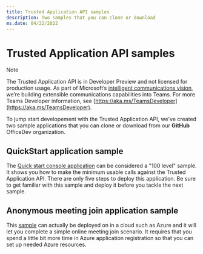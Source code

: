 ```yaml
---
title: Trusted Application API samples
description: Two samples that you can clone or download
ms.date: 04/22/2022
---
```


# Trusted Application API samples

> [!NOTE] 
> The Trusted Application API is in Developer Preview and not licensed for production usage.  As part of Microsoft’s [intelligent communications vision](https://aka.ms/intelligentcommunicationsblog), we’re building extensible communications capabilities into Teams.  For more Teams Developer information, see [https://aka.ms/TeamsDeveloper](https://aka.ms/TeamsDeveloper).

To jump start developement with the Trusted Application API, we've created two sample applications that you can clone or download from our **GitHub** OfficeDev organization.

## QuickStart application sample

The [Quick start console application](https://github.com/OfficeDev/skype-docs/tree/live/Skype/Trusted-Application-API/samples/QuickStartSamples) can be considered a "100 level" sample. It shows you how to make the minimum usable calls against the Trusted Application API. There are only
five steps to deploy this application.  Be sure to get familiar with this sample and deploy it before you tackle the next sample.  

## Anonymous meeting join application sample

This [sample](https://github.com/OfficeDev/skype-docs/tree/live/Skype/Trusted-Application-API/samples/AnonMeetingJoinSamples) can actually be deployed on in a cloud such as Azure and it will let you complete a simple online meeting join scenario. It requires that you
spend a little bit more time in Azure application registration so that you can set up needed Azure resources.
